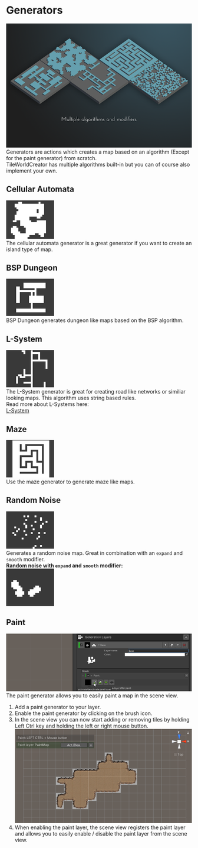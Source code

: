 # Generators
![generators](img/generators.png)  
Generators are actions which creates a map based on an algorithm (Except for the paint generator) from scratch.  
TileWorldCreator has multiple algorithms built-in but you can of course also implement your own.


## Cellular Automata
![cellularAutomata](img/cellularAutomata.gif)  
The cellular automata generator is a great generator if you want to create an island type of map.

## BSP Dungeon
![bspDungeon](img/bspDungeon.gif)  
BSP Dungeon generates dungeon like maps based on the BSP algorithm.

## L-System
![lsystem](img/lsystem.gif)  
The L-System generator is great for creating road like networks or similiar looking maps.
This algorithm uses string based rules.  
Read more about L-Systems here:  
[L-System](https://www.sidefx.com/docs/houdini/nodes/sop/lsystem.html ':target=_blank')

## Maze
![maze](img/maze.gif)  
Use the maze generator to generate maze like maps.

## Random Noise
![random](img/randomNoise.gif)  
Generates a random noise map. Great in combination with an `expand` and `smooth` modifier.  
**Random noise with `expand` and `smooth` modifier:**  
![randomModified](img/randomNoiseModified.gif)  

## Paint
![paint](img/paint.gif)  
The paint generator allows you to easily paint a map in the scene view. 


1. Add a paint generator to your layer. 
2. Enable the paint generator by clicking on the brush icon. 
3. In the scene view you can now start adding or removing tiles by holding Left Ctrl key and holding the left or right mouse button. 
![paintSceneView](img/paintSceneView.png)  
4. When enabling the paint layer, the scene view registers the paint layer and allows you to easily enable / disable the paint layer from the scene view. 
